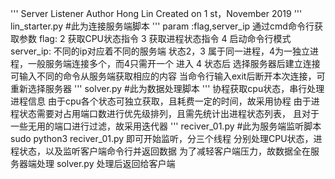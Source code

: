 '''
Server Listener
Author Hong Lin
Created on 1 st，November 2019
'''
lin_starter.py
#此为连接服务端脚本
'''
param :flag,server_ip
通过cmd命令行获取参数
flag: 2 获取CPU状态指令 3 获取进程状态指令 4 启动命令行模式
server_ip: 不同的ip对应着不同的服务端
状态2，3 属于同一进程，4为一独立进程，一般服务端连接多个，而4只需开一个
进入 4 状态后 选择服务器后建立连接 可输入不同的命令从服务端获取相应的内容
当命令行输入exit后断开本次连接，可重新选择服务器
'''
solver.py
#此为数据处理脚本
'''
协程获取cpu状态，串行处理进程信息
由于cpu各个状态可独立获取，且耗费一定的时间，故采用协程
由于进程状态需要对占用端口数进行优先级排列，且需先统计出进程状态列表，
且对于一些无用的端口进行过滤，故采用迭代器
'''
reciver_01.py
#此为服务端监听脚本
sudo python3 reciver_01.py 即可开始监听，分三个线程
分别处理CPU状态，进程状态，以及监听客户端命令行并返回数据
为了减轻客户端压力，故数据全在服务器端处理 solver.py
处理后返回给客户端
